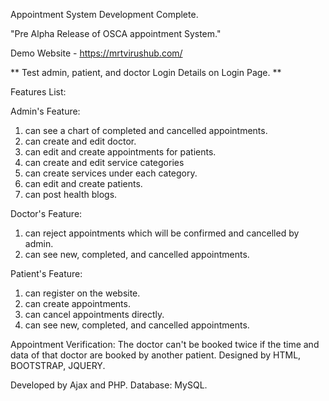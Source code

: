 Appointment System Development Complete.

"Pre Alpha Release of OSCA appointment System."

Demo Website - https://mrtvirushub.com/

** Test admin, patient, and doctor Login Details on Login Page. **

Features List:

Admin's Feature:
1. can see a chart of completed and cancelled appointments.
2. can create and edit doctor.
3. can edit and create appointments for patients.
4. can create and edit service categories
5. can create services under each category.
6. can edit and create patients.
7. can post health blogs.

Doctor's Feature:
1. can reject appointments which will be confirmed
and cancelled by admin.
2. can see new, completed, and cancelled appointments.

Patient's Feature:
1. can register on the website.
2. can create appointments.
3. can cancel appointments directly.
4. can see new, completed, and cancelled appointments.

Appointment Verification:
The doctor can't be booked twice if the time and data of that doctor are booked by another patient.
Designed by HTML, BOOTSTRAP, JQUERY.

Developed by Ajax and PHP.
Database: MySQL.

